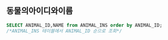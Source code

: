## 동물의아이디와이름
```sql
SELECT ANIMAL_ID,NAME from ANIMAL_INS order by ANIMAL_ID;
/*ANIMAL_INS 테이블에서 ANIMAL_ID 순으로 조회*/

